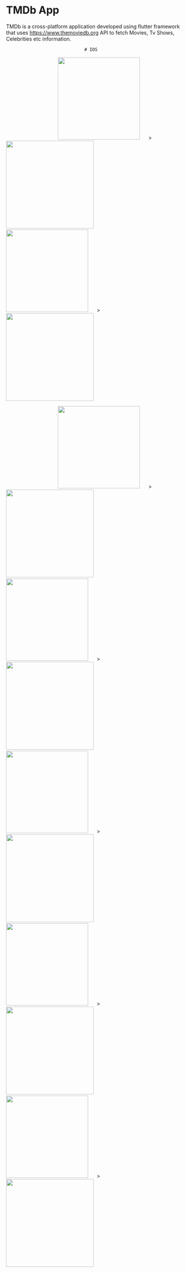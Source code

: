 # TMDb App

TMDb is a cross-platform application developed using flutter framework that uses https://www.themoviedb.org API 
to fetch Movies, Tv Shows, Celebrities etc information.


                        
                                  # IOS
&nbsp;&nbsp;&nbsp;&nbsp;&nbsp;&nbsp;&nbsp;&nbsp;&nbsp;&nbsp;&nbsp;&nbsp;&nbsp;&nbsp;&nbsp;&nbsp;&nbsp;&nbsp;&nbsp;&nbsp;&nbsp;&nbsp;&nbsp;&nbsp;&nbsp;&nbsp;&nbsp;&nbsp;&nbsp;&nbsp;&nbsp;&nbsp;&nbsp;&nbsp;&nbsp;&nbsp;<img src="Images/iOS/1.png" width="225">&nbsp;&nbsp;&nbsp;&nbsp;&nbsp;&nbsp;>&nbsp;&nbsp;&nbsp;&nbsp;&nbsp;&nbsp;&nbsp;&nbsp;&nbsp;&nbsp;&nbsp;&nbsp;<img src="Images/android/1.png" width="240">&nbsp;&nbsp;&nbsp;&nbsp;&nbsp;&nbsp;&nbsp;&nbsp;&nbsp;&nbsp;&nbsp;&nbsp;&nbsp;&nbsp;&nbsp;&nbsp;&nbsp;&nbsp;&nbsp;&nbsp;&nbsp;&nbsp;&nbsp;&nbsp;&nbsp;&nbsp;&nbsp;&nbsp;&nbsp;&nbsp;&nbsp;&nbsp;&nbsp;&nbsp;&nbsp;&nbsp;<img src="Images/iOS/2.png" width="225">&nbsp;&nbsp;&nbsp;&nbsp;&nbsp;&nbsp;>&nbsp;&nbsp;&nbsp;&nbsp;&nbsp;&nbsp;&nbsp;&nbsp;&nbsp;&nbsp;&nbsp;&nbsp;<img src="Images/android/2.png" width="240">

&nbsp;&nbsp;&nbsp;&nbsp;&nbsp;&nbsp;&nbsp;&nbsp;&nbsp;&nbsp;&nbsp;&nbsp;&nbsp;&nbsp;&nbsp;&nbsp;&nbsp;&nbsp;&nbsp;&nbsp;&nbsp;&nbsp;&nbsp;&nbsp;&nbsp;&nbsp;&nbsp;&nbsp;&nbsp;&nbsp;&nbsp;&nbsp;&nbsp;&nbsp;&nbsp;&nbsp;<img src="Images/iOS/3.png" width="225">&nbsp;&nbsp;&nbsp;&nbsp;&nbsp;&nbsp;>&nbsp;&nbsp;&nbsp;&nbsp;&nbsp;&nbsp;&nbsp;&nbsp;&nbsp;&nbsp;&nbsp;&nbsp;<img src="Images/android/3.png" width="240">
&nbsp;&nbsp;&nbsp;&nbsp;&nbsp;&nbsp;&nbsp;&nbsp;&nbsp;&nbsp;&nbsp;&nbsp;&nbsp;&nbsp;&nbsp;&nbsp;&nbsp;&nbsp;&nbsp;&nbsp;&nbsp;&nbsp;&nbsp;&nbsp;&nbsp;&nbsp;&nbsp;&nbsp;&nbsp;&nbsp;&nbsp;&nbsp;&nbsp;&nbsp;&nbsp;&nbsp;<img src="Images/iOS/4.png" width="225">&nbsp;&nbsp;&nbsp;&nbsp;&nbsp;&nbsp;>&nbsp;&nbsp;&nbsp;&nbsp;&nbsp;&nbsp;&nbsp;&nbsp;&nbsp;&nbsp;&nbsp;&nbsp;<img src="Images/android/4.png" width="240">
&nbsp;&nbsp;&nbsp;&nbsp;&nbsp;&nbsp;&nbsp;&nbsp;&nbsp;&nbsp;&nbsp;&nbsp;&nbsp;&nbsp;&nbsp;&nbsp;&nbsp;&nbsp;&nbsp;&nbsp;&nbsp;&nbsp;&nbsp;&nbsp;&nbsp;&nbsp;&nbsp;&nbsp;&nbsp;&nbsp;&nbsp;&nbsp;&nbsp;&nbsp;&nbsp;&nbsp;<img src="Images/iOS/5.png" width="225">&nbsp;&nbsp;&nbsp;&nbsp;&nbsp;&nbsp;>&nbsp;&nbsp;&nbsp;&nbsp;&nbsp;&nbsp;&nbsp;&nbsp;&nbsp;&nbsp;&nbsp;&nbsp;<img src="Images/android/5.png" width="240">
&nbsp;&nbsp;&nbsp;&nbsp;&nbsp;&nbsp;&nbsp;&nbsp;&nbsp;&nbsp;&nbsp;&nbsp;&nbsp;&nbsp;&nbsp;&nbsp;&nbsp;&nbsp;&nbsp;&nbsp;&nbsp;&nbsp;&nbsp;&nbsp;&nbsp;&nbsp;&nbsp;&nbsp;&nbsp;&nbsp;&nbsp;&nbsp;&nbsp;&nbsp;&nbsp;&nbsp;<img src="Images/iOS/6.png" width="225">&nbsp;&nbsp;&nbsp;&nbsp;&nbsp;&nbsp;>&nbsp;&nbsp;&nbsp;&nbsp;&nbsp;&nbsp;&nbsp;&nbsp;&nbsp;&nbsp;&nbsp;&nbsp;<img src="Images/android/6.png" width="240">
&nbsp;&nbsp;&nbsp;&nbsp;&nbsp;&nbsp;&nbsp;&nbsp;&nbsp;&nbsp;&nbsp;&nbsp;&nbsp;&nbsp;&nbsp;&nbsp;&nbsp;&nbsp;&nbsp;&nbsp;&nbsp;&nbsp;&nbsp;&nbsp;&nbsp;&nbsp;&nbsp;&nbsp;&nbsp;&nbsp;&nbsp;&nbsp;&nbsp;&nbsp;&nbsp;&nbsp;<img src="Images/iOS/7.png" width="225">&nbsp;&nbsp;&nbsp;&nbsp;&nbsp;&nbsp;>&nbsp;&nbsp;&nbsp;&nbsp;&nbsp;&nbsp;&nbsp;&nbsp;&nbsp;&nbsp;&nbsp;&nbsp;<img src="Images/android/7.png" width="240">

